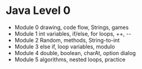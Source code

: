 # Java Level 0


* Module 0        drawing, code flow, Strings, games
* Module 1        int variables, if/else, for loops, ++, --
* Module 2        Random, methods, String-to-int
* Module 3        else if, loop variables, modulo
* Module 4        double, boolean, charAt, option dialog
* Module 5        algorithms, nested loops, practice
